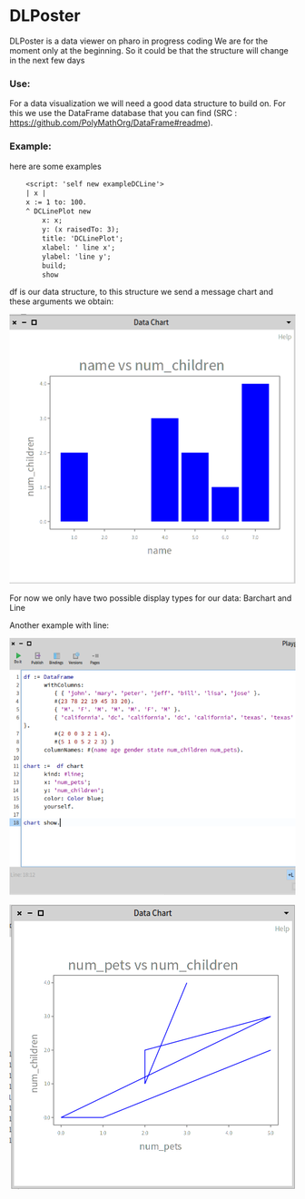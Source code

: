 # DLPoster

DLPoster is a data viewer on pharo in progress coding
We are for the moment only at the beginning. So it could be that the structure will change in the next few days

### Use:
For a data visualization we will need a good data structure to build on.
For this we use the DataFrame database that you can find (SRC : https://github.com/PolyMathOrg/DataFrame#readme).
	
### Example:
here are some examples

``` st
	<script: 'self new exampleDCLine'>
	| x |
	x := 1 to: 100.
	^ DCLinePlot new
		x: x;
		y: (x raisedTo: 3);
		title: 'DCLinePlot';
		xlabel: ' line x';
		ylabel: 'line y';
		build;
		show
```

df is our data structure, to this structure we send a message chart and these arguments
we obtain:


![alt text](image/exemple1.png)

For now we only have two possible display types for our data: Barchart and Line

Another example with line:

![alt text](image/exemple3.png)

![alt text](image/exemple4.png)
